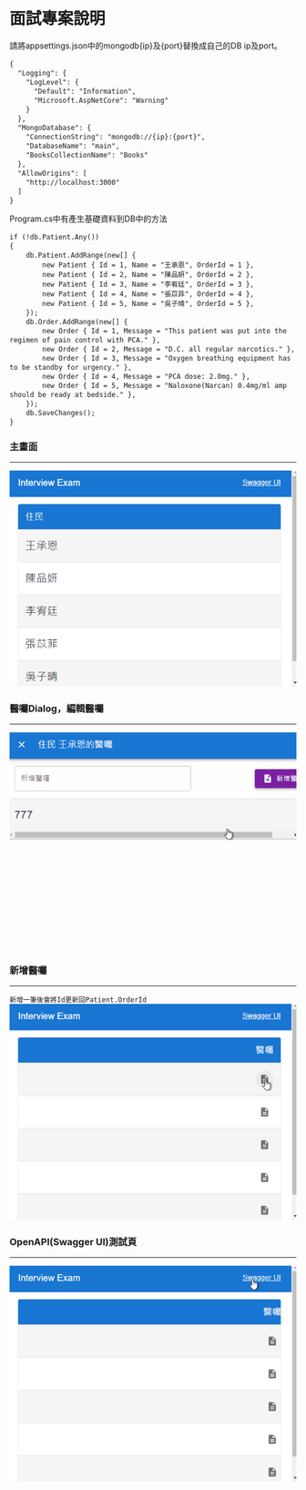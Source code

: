 # 面試專案說明

請將appsettings.json中的mongodb{ip}及{port}替換成自己的DB ip及port。
```
{
  "Logging": {
    "LogLevel": {
      "Default": "Information",
      "Microsoft.AspNetCore": "Warning"
    }
  },
  "MongoDatabase": {
    "ConnectionString": "mongodb://{ip}:{port}",
    "DatabaseName": "main",
    "BooksCollectionName": "Books"
  },
  "AllowOrigins": [
    "http://localhost:3000"
  ]
}
```

Program.cs中有產生基礎資料到DB中的方法
```
if (!db.Patient.Any())
{
    db.Patient.AddRange(new[] {
        new Patient { Id = 1, Name = "王承恩", OrderId = 1 },
        new Patient { Id = 2, Name = "陳品妍", OrderId = 2 },
        new Patient { Id = 3, Name = "李宥廷", OrderId = 3 },
        new Patient { Id = 4, Name = "張苡菲", OrderId = 4 },
        new Patient { Id = 5, Name = "吳子晴", OrderId = 5 },
    });
    db.Order.AddRange(new[] {
        new Order { Id = 1, Message = "This patient was put into the regimen of pain control with PCA." },
        new Order { Id = 2, Message = "D.C. all regular narcotics." },
        new Order { Id = 3, Message = "Oxygen breathing equipment has to be standby for urgency." },
        new Order { Id = 4, Message = "PCA dose: 2.0mg." },
        new Order { Id = 5, Message = "Naloxone(Narcan) 0.4mg/ml amp should be ready at bedside." },
    });
    db.SaveChanges();
}
```

### 主畫面
---
![image](https://github.com/HTDemon/WebApplication1/blob/master/WebApplication1/README/IE_1.gif)


### 醫囑Dialog，編輯醫囑
---
![image](https://github.com/HTDemon/WebApplication1/blob/master/WebApplication1/README/IE_2.gif)


### 新增醫囑
---
`新增一筆後會將Id更新回Patient.OrderId`
![image](https://github.com/HTDemon/WebApplication1/blob/master/WebApplication1/README/IE_3.gif)


### OpenAPI(Swagger UI)測試頁
---
![image](https://github.com/HTDemon/WebApplication1/blob/master/WebApplication1/README/IE_4.gif)

